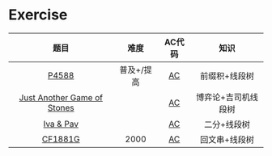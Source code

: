 Exercise
=================
|题目|难度|AC代码|知识|
|:-:|:-:|:-:|:-:|
|[P4588](https://www.luogu.com.cn/problem/P4588)|普及+/提高|[AC](https://www.luogu.com.cn/record/122054122)|前缀积+线段树|
|[Just Another Game of Stones](https://codeforces.com/group/a15Z3BoCvW/contest/473006/problem/J)||[AC](https://www.luogu.com.cn/paste/vpb1l9fc)|博弈论+吉司机线段树|
|[ Iva & Pav](https://codeforces.com/contest/1878/problem/E)||[AC](https://www.luogu.com.cn/paste/6amzvq8x)|二分+线段树|
|[CF1881G](https://codeforces.com/contest/1881/problem/G)|2000|[AC](https://codeforces.com/contest/1881/submission/229705725)|回文串+线段树|